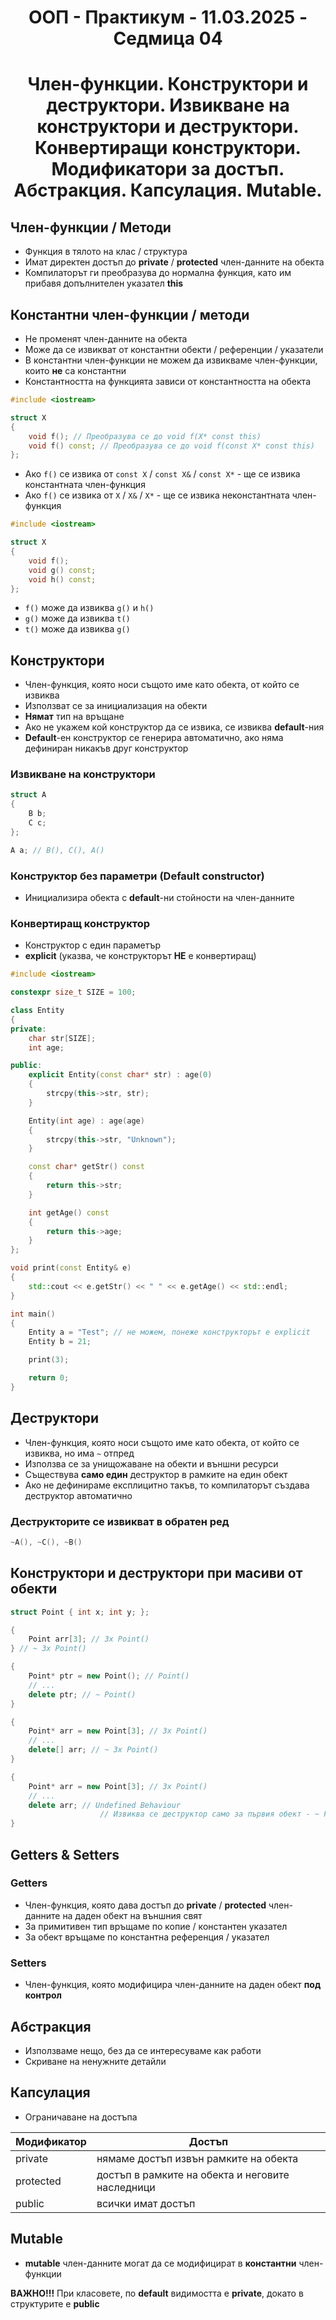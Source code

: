 <h1 align="center">ООП - Практикум - 11.03.2025 - Седмица 04</h1>

<h1 align="center">Член-функции. Конструктори и деструктори. Извикване на конструктори и деструктори. Конвертиращи конструктори. Модификатори за достъп. Абстракция. Капсулация. Mutable.</h1>

## Член-функции / Методи

- Функция в тялото на клас / структура
- Имат директен достъп до **private** / **protected** член-данните на обекта
- Компилаторът ги преобразува до нормална функция, като им прибавя допълнителен указател **this**

## Константни член-функции / методи

- Не променят член-данните на обекта
- Може да се извикват от константни обекти / референции / указатели
- В константни член-функции не можем да извикваме член-функции, които **не** са константни
- Константността на функцията зависи от константността на обекта

```c++
#include <iostream>

struct X
{
	void f(); // Преобразува се до void f(X* const this)
	void f() const; // Преобразува се до void f(const X* const this)
};
```

- Ако `f()` се извика от `const X` / `const X&` / `const X*` - ще се извика константната член-функция
- Ако `f()` се извика от `X` / `X&` / `X*` - ще се извика неконстантната член-функция

```c++
#include <iostream>

struct X
{
	void f();
	void g() const;
	void h() const;
};
```

- `f()` може да извиква `g()` и `h()`
- `g()` може да извиква `t()`
- `t()` може да извиква `g()`

## Конструктори

- Член-функция, която носи същото име като обекта, от който се извиква
- Използват се за инициализация на обекти
- **Нямат** тип на връщане
- Ако не укажем кой конструктор да се извика, се извиква **default**-ния
- **Default**-ен конструктор се генерира автоматично, ако няма дефиниран никакъв друг конструктор

### Извикване на конструктори

```c++
struct A
{
	B b;
	C c;
};

A a; // B(), C(), A()
```

### Конструктор без параметри (Default constructor)

- Инициализира обекта с **default**-ни стойности на член-данните

### Конвертиращ конструктор

- Конструктор с един параметър
- **explicit** (указва, че конструкторът **НЕ** е конвертиращ)

```c++
#include <iostream>

constexpr size_t SIZE = 100;

class Entity
{
private:
	char str[SIZE];
	int age;

public:
	explicit Entity(const char* str) : age(0)
	{
		strcpy(this->str, str);
	}

	Entity(int age) : age(age)
	{
		strcpy(this->str, "Unknown");
	}

	const char* getStr() const
	{
		return this->str;
	}

	int getAge() const
	{
		return this->age;
	}
};

void print(const Entity& e)
{
	std::cout << e.getStr() << " " << e.getAge() << std::endl;
}

int main()
{
	Entity a = "Test"; // не можем, понеже конструкторът е explicit
	Entity b = 21;

	print(3);

	return 0;
}
```

## Деструктори

- Член-функция, която носи същото име като обекта, от който се извиква, но има `~` отпред
- Използва се за унищожаване на обекти и външни ресурси
- Съществува **само един** деструктор в рамките на един обект
- Ако не дефинираме експлицитно такъв, то компилаторът създава деструктор автоматично

### Деструкторите се извикват в обратен ред

```c++
~A(), ~C(), ~B()
```

## Конструктори и деструктори при масиви от обекти

```c++
struct Point { int x; int y; };
```

```c++
{
	Point arr[3]; // 3x Point()
} // ~ 3x Point()
```

```c++
{
	Point* ptr = new Point(); // Point()
	// ...
	delete ptr; // ~ Point()
}
```

```c++
{
	Point* arr = new Point[3]; // 3x Point()
	// ...
	delete[] arr; // ~ 3x Point()
}
```

```c++
{
	Point* arr = new Point[3]; // 3x Point()
	// ...
	delete arr; // Undefined Behaviour
                    // Извиква се деструктор само за първия обект - ~ Point()
}
```

## Getters & Setters

### Getters

- Член-функция, която дава достъп до **private** / **protected** член-данните на даден обект на външния свят
- За примитивен тип връщаме по копие / константен указател
- За обект връщаме по константна референция / указател

### Setters

- Член-функция, която модифицира член-данните на даден обект **под контрол**

## Абстракция

- Използваме нещо, без да се интересуваме как работи
- Скриване на ненужните детайли

## Капсулация

- Ограничаване на достъпа

| Модификатор | Достъп                                           |
| ----------- | ------------------------------------------------ |
| private     | нямаме достъп извън рамките на обекта            |
| protected   | достъп в рамките на обекта и неговите наследници |
| public      | всички имат достъп                               |
 
## Mutable

- **mutable** член-данните могат да се модифицират в **константни** член-функции

**ВАЖНО!!!** При класовете, по **default** видимостта е **private**, докато в структурите е **public**
